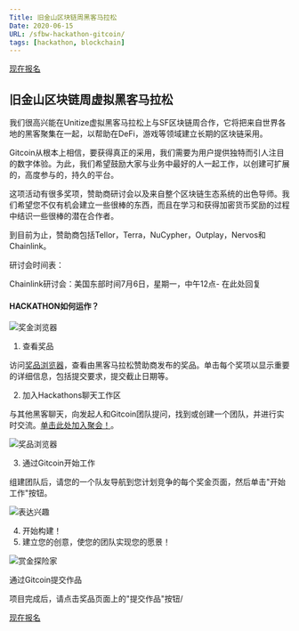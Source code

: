 ```yaml
---
Title: 旧金山区块链周黑客马拉松
Date: 2020-06-15
URL: /sfbw-hackathon-gitcoin/
tags: [hackathon, blockchain]
---
```


[现在报名](https://gitcoin.co/hackathon/unitize/onboard?utm_source=hiblock)

## 旧金山区块链周虚拟黑客马拉松

我们很高兴能在Unitize虚拟黑客马拉松上与SF区块链周合作，它将把来自世界各地的黑客聚集在一起，以帮助在DeFi，游戏等领域建立长期的区块链采用。

Gitcoin从根本上相信，要获得真正的采用，我们需要为用户提供独特而引人注目的数字体验。为此，我们希望鼓励大家与业务中最好的人一起工作，以创建可扩展的，高度参与的，持久的平台。

这项活动有很多奖项，赞助商研讨会以及来自整个区块链生态系统的出色导师。我们希望您不仅有机会建立一些很棒的东西，而且在学习和获得加密货币奖励的过程中结识一些很棒的潜在合作者。

到目前为止，赞助商包括Tellor，Terra，NuCypher，Outplay，Nervos和Chainlink。

研讨会时间表：

Chainlink研讨会：美国东部时间7月6日，星期一，中午12点- 在此处回复

#### HACKATHON如何运作？

![奖金浏览器](https://s.gitcoin.co/static/v2/images/how-it-works/hackathon/pic1.b221c17cad04.jpg)

1. 查看奖品

访问[奖品浏览器](https://gitcoin.co/hackathon/unitize/?utm_source=hiblock)，查看由黑客马拉松赞助商发布的奖品。单击每个奖项以显示重要的详细信息，包括提交要求，提交截止日期等。

2. 加入Hackathons聊天工作区  

与其他黑客聊天，向发起人和Gitcoin团队提问，找到或创建一个团队，并进行实时交流。[单击此处加入聚会！](https://chat.gitcoin.co/hackathons)。

![奖品浏览器](https://s.gitcoin.co/static/v2/images/how-it-works/hackathon/pic3.0a1ddc2b7713.jpg)

3. 通过Gitcoin开始工作

组建团队后，请您的一个队友导航到您计划竞争的每个奖金页面，然后单击"开始工作"按钮。

![表达兴趣](https://s.gitcoin.co/static/v2/images/how-it-works/hackathon/pic4.b8452c8d18f1.jpg)

4. 开始构建！
5. 建立您的创意，使您的团队实现您的愿景！

![赏金探险家](https://s.gitcoin.co/static/v2/images/how-it-works/hackathon/pic5.ef274365ccdf.jpg)

通过Gitcoin提交作品

项目完成后，请点击奖品页面上的"提交作品"按钮/

[现在报名](https://gitcoin.co/hackathon/unitize/onboard?utm_source=hiblock)
